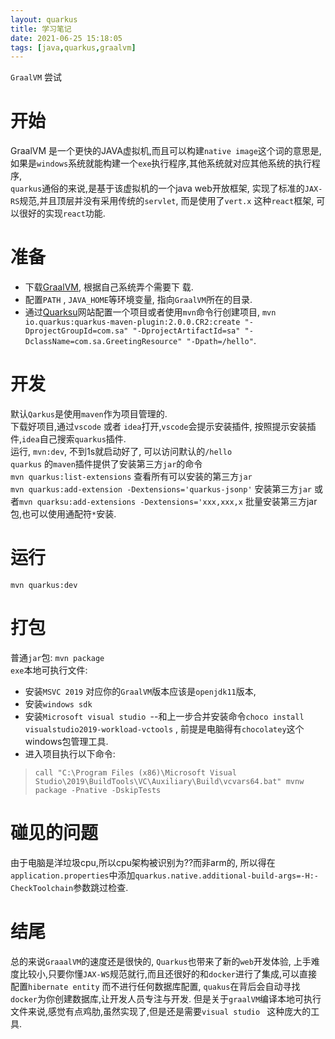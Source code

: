 ```yaml
---
layout: quarkus
title: 学习笔记
date: 2021-06-25 15:18:05
tags: [java,quarkus,graalvm]
---
```

`GraalVM` 尝试
<!--more-->
# 开始
GraalVM 是一个更快的JAVA虚拟机,而且可以构建`native image`这个词的意思是,如果是`windows`系统就能构建一个`exe`执行程序,其他系统就对应其他系统的执行程序,  
`quarkus`通俗的来说,是基于该虚拟机的一个java web开放框架, 实现了标准的`JAX-RS`规范,并且顶层并没有采用传统的`servlet`, 而是使用了`vert.x` 这种`react`框架, 可以很好的实现`react`功能.  

# 准备
- 下载[GraalVM](https://www.graalvm.org/downloads/), 根据自己系统弄个需要下
载.  
- 配置`PATH` , `JAVA_HOME`等环境变量, 指向`GraalVM`所在的目录.  
- 通过[Quarksu](https://code.quarkus.io/)网站配置一个项目或者使用`mvn`命令行创建项目, `mvn io.quarkus:quarkus-maven-plugin:2.0.0.CR2:create "-DprojectGroupId=com.sa" "-DprojectArtifactId=sa" "-DclassName=com.sa.GreetingResource" "-Dpath=/hello"`.  

# 开发

默认`Qarkus`是使用`maven`作为项目管理的.  
下载好项目,通过`vscode` 或者 `idea`打开,`vscode`会提示安装插件, 按照提示安装插件,`idea`自己搜索`quarkus`插件.  
运行, `mvn:dev`, 不到1s就启动好了, 可以访问默认的`/hello`  
`quarkus` 的`maven`插件提供了安装第三方`jar`的命令  
`mvn quarkus:list-extensions` 查看所有可以安装的第三方`jar`   
`mvn quarkus:add-extension -Dextensions='quarkus-jsonp'` 安装第三方`jar` 或者`mvn quarksu:add-extensions -Dextensions='xxx,xxx,x` 批量安装第三方jar包,也可以使用通配符`*`安装.  

# 运行

`mvn quarkus:dev`

# 打包

普通`jar`包: `mvn package`  
`exe`本地可执行文件: 
- 安装`MSVC 2019` 对应你的`GraalVM`版本应该是`openjdk11`版本,
- 安装`windows sdk` 
- 安装`Microsoft visual studio `--和上一步合并安装命令`choco install visualstudio2019-workload-vctools` , 前提是电脑得有`chocolatey`这个windows包管理工具.  
- 进入项目执行以下命令: 
> `call "C:\Program Files (x86)\Microsoft Visual Studio\2019\BuildTools\VC\Auxiliary\Build\vcvars64.bat"
mvnw package -Pnative -DskipTests` 

# 碰见的问题

由于电脑是洋垃圾cpu,所以cpu架构被识别为??而非arm的, 所以得在`application.properties`中添加`quarkus.native.additional-build-args=-H:-CheckToolchain`参数跳过检查.  

# 结尾

总的来说`GraaalVM`的速度还是很快的, `Quarkus`也带来了新的`web`开发体验, 上手难度比较小,只要你懂`JAX-WS`规范就行,而且还很好的和`docker`进行了集成,可以直接配置`hibernate entity` 而不进行任何数据库配置, `quakus`在背后会自动寻找`docker`为你创建数据库,让开发人员专注与开发. 但是关于`graalVM`编译本地可执行文件来说,感觉有点鸡肋,虽然实现了,但是还是需要`visual studio ` 这种庞大的工具. 